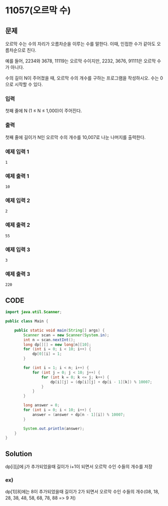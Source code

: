 # 11057\(오르막 수\)

## 문제

오르막 수는 수의 자리가 오름차순을 이루는 수를 말한다. 이때, 인접한 수가 같아도 오름차순으로 친다.

예를 들어, 2234와 3678, 11119는 오르막 수이지만, 2232, 3676, 91111은 오르막 수가 아니다.

수의 길이 N이 주어졌을 때, 오르막 수의 개수를 구하는 프로그램을 작성하시오. 수는 0으로 시작할 수 있다.

### 입력

첫째 줄에 N \(1 ≤ N ≤ 1,000\)이 주어진다.

### 출력

첫째 줄에 길이가 N인 오르막 수의 개수를 10,007로 나눈 나머지를 출력한다.

### 예제 입력 1

```text
1
```

### 예제 출력 1

```text
10
```

### 예제 입력 2

```text
2
```

### 예제 출력 2

```text
55
```

### 예제 입력 3

```text
3
```

### 예제 출력 3

```text
220
```

## CODE

```java
import java.util.Scanner;

public class Main {

	public static void main(String[] args) {
		Scanner scan = new Scanner(System.in);
		int n = scan.nextInt();
		long dp[][] = new long[n][10];
		for (int i = 0; i < 10; i++) {
			dp[0][i] = 1;
		}

		for (int i = 1; i < n; i++) {
			for (int j = 0; j < 10; j++) {
				for (int k = 0; k <= j; k++) {
					dp[i][j] = (dp[i][j] + dp[i - 1][k]) % 10007;
				}
			}
		}

		long answer = 0;
		for (int i = 0; i < 10; i++) {
			answer = (answer + dp[n - 1][i]) % 10007;
		}

		System.out.println(answer);
	}
}
```

## Solution

dp\[i\]\[j\]에 j가 추가되었을때 길이가 i+1이 되면서 오르막 수인 수들의 개수를 저장

### ex\)

 dp\[1\]\[8\]에는 8이 추가되었을때 길이가 2가 되면서 오르막 수인 수들의 개수\(08, 18, 28, 38, 48, 58, 68, 78, 88 =&gt; 9 저\)

